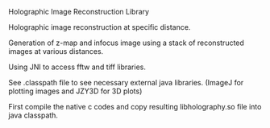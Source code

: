 Holographic Image Reconstruction Library

Holographic image reconstruction at specific distance.

Generation of z-map and infocus image using a stack of reconstructed
images at various distances.

Using JNI to access fftw and tiff libraries.

See .classpath file to see necessary external java libraries.
(ImageJ for plotting images and JZY3D for 3D plots)

First compile the native c codes and copy resulting libholography.so
file into java classpath.
